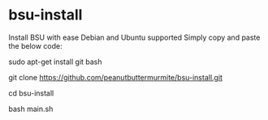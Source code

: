# bsu-install
Install BSU with ease
Debian and Ubuntu supported
Simply copy and paste the below code:

sudo apt-get install git bash

git clone https://github.com/peanutbuttermurmite/bsu-install.git

cd bsu-install

bash main.sh
